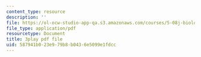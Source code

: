 ```yaml
---
content_type: resource
description: ''
file: https://ol-ocw-studio-app-qa.s3.amazonaws.com/courses/5-08j-biological-chemistry-ii-spring-2016/587941b023e979b8b0436e5099e1fdcc_046HoQGN5F4.pdf
file_type: application/pdf
resourcetype: Document
title: 3play pdf file
uid: 587941b0-23e9-79b8-b043-6e5099e1fdcc
---
```

